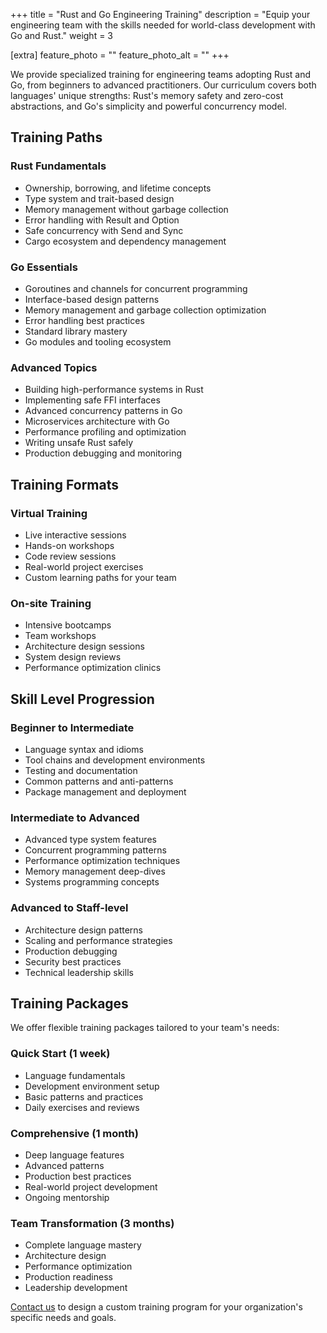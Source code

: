 +++
title = "Rust and Go Engineering Training"
description = "Equip your engineering team with the skills needed for world-class development with Go and Rust."
weight = 3

[extra]
feature_photo = ""
feature_photo_alt = ""
+++

We provide specialized training for engineering teams adopting Rust and Go, from beginners to advanced practitioners. Our curriculum covers both languages' unique strengths: Rust's memory safety and zero-cost abstractions, and Go's simplicity and powerful concurrency model.

<!-- more -->

## Training Paths

### Rust Fundamentals

- Ownership, borrowing, and lifetime concepts
- Type system and trait-based design
- Memory management without garbage collection
- Error handling with Result and Option
- Safe concurrency with Send and Sync
- Cargo ecosystem and dependency management

### Go Essentials

- Goroutines and channels for concurrent programming
- Interface-based design patterns
- Memory management and garbage collection optimization
- Error handling best practices
- Standard library mastery
- Go modules and tooling ecosystem

### Advanced Topics

- Building high-performance systems in Rust
- Implementing safe FFI interfaces
- Advanced concurrency patterns in Go
- Microservices architecture with Go
- Performance profiling and optimization
- Writing unsafe Rust safely
- Production debugging and monitoring

## Training Formats

### Virtual Training

- Live interactive sessions
- Hands-on workshops
- Code review sessions
- Real-world project exercises
- Custom learning paths for your team

### On-site Training

- Intensive bootcamps
- Team workshops
- Architecture design sessions
- System design reviews
- Performance optimization clinics

## Skill Level Progression

### Beginner to Intermediate

- Language syntax and idioms
- Tool chains and development environments
- Testing and documentation
- Common patterns and anti-patterns
- Package management and deployment

### Intermediate to Advanced

- Advanced type system features
- Concurrent programming patterns
- Performance optimization techniques
- Memory management deep-dives
- Systems programming concepts

### Advanced to Staff-level

- Architecture design patterns
- Scaling and performance strategies
- Production debugging
- Security best practices
- Technical leadership skills

## Training Packages

We offer flexible training packages tailored to your team's needs:

### Quick Start (1 week)

- Language fundamentals
- Development environment setup
- Basic patterns and practices
- Daily exercises and reviews

### Comprehensive (1 month)

- Deep language features
- Advanced patterns
- Production best practices
- Real-world project development
- Ongoing mentorship

### Team Transformation (3 months)

- Complete language mastery
- Architecture design
- Performance optimization
- Production readiness
- Leadership development

[Contact us](/contact/ "Contact us") to design a custom training program for your organization's specific needs and goals.

